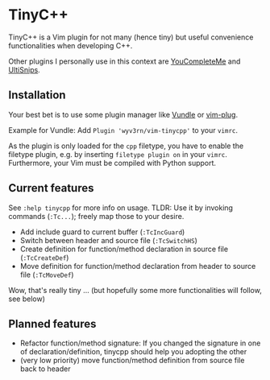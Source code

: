 # TinyC++
TinyC++ is a Vim plugin for not many (hence tiny) but useful convenience functionalities when developing C++.

Other plugins I personally use in this context are [YouCompleteMe](https://github.com/Valloric/YouCompleteMe) and [UltiSnips](https://github.com/SirVer/ultisnips).

## Installation

Your best bet is to use some plugin manager like [Vundle](https://github.com/VundleVim/Vundle.vim) or [vim-plug](https://github.com/junegunn/vim-plug).

Example for Vundle: Add `Plugin 'wyv3rn/vim-tinycpp'` to your `vimrc`.

As the plugin is only loaded for the `cpp` filetype, you have to enable the filetype plugin, e.g. by inserting `filetype plugin on` in your `vimrc`.
Furthermore, your Vim must be compiled with Python support.

## Current features

See `:help tinycpp` for more info on usage.
TLDR: Use it by invoking commands (`:Tc...`); freely map those to your desire.

* Add include guard to current buffer (`:TcIncGuard`)
* Switch between header and source file (`:TcSwitchHS`)
* Create definition for function/method declaration in source file (`:TcCreateDef`)
* Move definition for function/method declaration from header to source file (`:TcMoveDef`)

Wow, that's really tiny ... (but hopefully some more functionalities will follow, see below)

## Planned features

* Refactor function/method signature: If you changed the signature in one of declaration/definition, tinycpp should help you adopting the other
* (very low priority) move function/method definition from source file back to header


